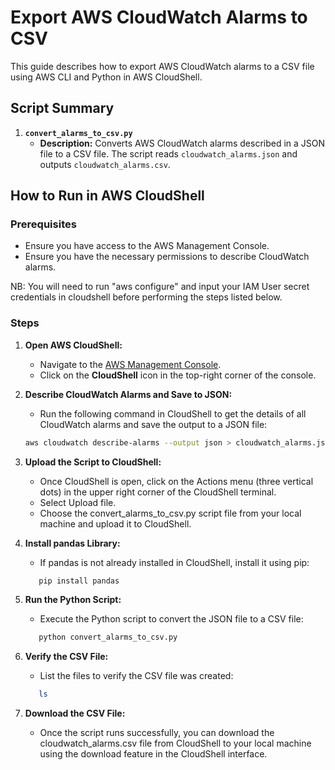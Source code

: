 # Export AWS CloudWatch Alarms to CSV

This guide describes how to export AWS CloudWatch alarms to a CSV file using AWS CLI and Python in AWS CloudShell.

## Script Summary

1. **`convert_alarms_to_csv.py`**
   - **Description:** Converts AWS CloudWatch alarms described in a JSON file to a CSV file. The script reads `cloudwatch_alarms.json` and outputs `cloudwatch_alarms.csv`.

## How to Run in AWS CloudShell

### Prerequisites

- Ensure you have access to the AWS Management Console.
- Ensure you have the necessary permissions to describe CloudWatch alarms.

NB: You will need to run "aws configure" and input your IAM User secret credentials in cloudshell before performing the steps listed below.

### Steps

1. **Open AWS CloudShell:**

   - Navigate to the [AWS Management Console](https://aws.amazon.com/console/).
   - Click on the **CloudShell** icon in the top-right corner of the console.

2. **Describe CloudWatch Alarms and Save to JSON:**

   - Run the following command in CloudShell to get the details of all CloudWatch alarms and save the output to a JSON file:

   ```bash
   aws cloudwatch describe-alarms --output json > cloudwatch_alarms.json
   ```

3. **Upload the Script to CloudShell:**

   - Once CloudShell is open, click on the Actions menu (three vertical dots) in the upper right corner of the CloudShell terminal.
   - Select Upload file.
   - Choose the convert_alarms_to_csv.py script file from your local machine and upload it to CloudShell.

4. **Install pandas Library:**

   - If pandas is not already installed in CloudShell, install it using pip:

   ```bash
      pip install pandas
   ```

5. **Run the Python Script:**

   - Execute the Python script to convert the JSON file to a CSV file:

   ```bash
      python convert_alarms_to_csv.py
   ```

6. **Verify the CSV File:**

   - List the files to verify the CSV file was created:

   ```bash
      ls
   ```

7. **Download the CSV File:**
   - Once the script runs successfully, you can download the cloudwatch_alarms.csv file from CloudShell to your local machine using the download feature in the CloudShell interface.
